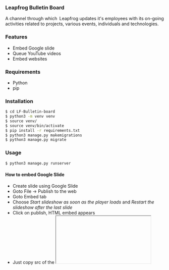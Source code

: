 ### Leapfrog Bulletin Board

A channel through which Leapfrog updates it's employees with its on-going activities related to projects, various events, individuals and technologies.


### Features

- Embed Google slide
- Queue YouTube videos
- Embed websites


### Requirements

- Python
- pip


### Installation

```bash
$ cd LF-Bulletin-board
$ python3 -m venv venv
$ source venv/
$ source venv/bin/activate
$ pip install -r requirements.txt
$ python3 manage.py makemigrations
$ python3 manage.py migrate
```


### Usage

```bash
$ python3 manage.py runserver
```


#### How to embed Google Slide

- Create slide using Google Slide
- Goto File -> Publish to the web
- Goto Embed tab
- Choose _Start slideshow as soon as the player loads_ and _Restart the slideshow after the last slide_
- Click on publish, HTML embed appears
- Just copy src of the <iframe> tag (Eg. https://docs.google.com/presentation/d/1ETZi4bNQov9M5UEEnJEJgj3s40vZ_ORsddaeisUUcamE5kW0/embed?start=true&loop=true&delayms=3000)
- Login to Leapfrog bulletin board
- Click on Kiosks
- Click on ADD KIOSK
- Paste the URL and click on Save


#### How to embed Website

- Login to Leapfrog bulletin board
- Click on Kiosks
- Click on ADD KIOSK
- Type URL and click on Save


#### How to embed YouTube videos

- Login to Leapfrog bulletin board
- Click on YouTubes
- Click on ADD YOUTUBE
- Paste YouTube video URL
- Click on save
Repeat the steps to add more videos in play list